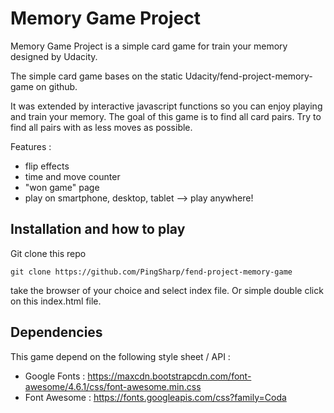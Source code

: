 # Memory Game Project

Memory Game Project is a simple card game for train your memory designed by Udacity.

The simple card game bases on the static Udacity/fend-project-memory-game on github.

It was extended by interactive javascript functions so you can enjoy playing and train your memory.
The goal of this game is to find all card pairs. Try to find all pairs with as less moves as possible.

Features :
- flip effects
- time and move counter
- "won game" page
- play on smartphone, desktop, tablet --> play anywhere!

## Installation and how to play

Git clone this repo

```
git clone https://github.com/PingSharp/fend-project-memory-game
```

take the browser of your choice and select index file.
Or simple double click on this index.html file.

## Dependencies

This game depend on the following style sheet / API :

- Google Fonts : https://maxcdn.bootstrapcdn.com/font-awesome/4.6.1/css/font-awesome.min.css
- Font Awesome : https://fonts.googleapis.com/css?family=Coda

